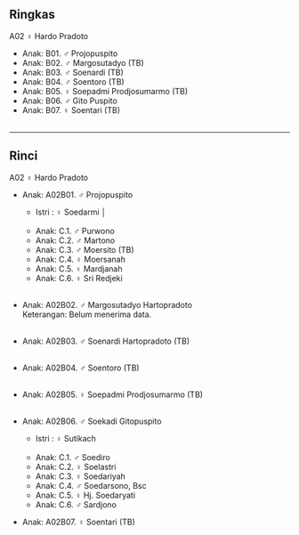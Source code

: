 ## Ringkas

A02 ♀ Hardo Pradoto
	<br/>

*	Anak: B01. ♂ Projopuspito 
*	Anak: B02. ♂ Margosutadyo (TB)
*	Anak: B03. ♂ Soenardi (TB)
*	Anak: B04. ♂ Soentoro (TB)
*	Anak: B05. ♀ Soepadmi Prodjosumarmo (TB)
*	Anak: B06. ♂ Gito Puspito
*	Anak: B07. ♀ Soentari (TB)
	<br/><br/>

-- -- --

## Rinci

A02 ♀ Hardo Pradoto
	<br/>

*	Anak: A02B01. ♂ Projopuspito 
	*	Istri : ♀ Soedarmi
│	<br/><br/>
	*	Anak: C.1. ♂ Purwono 
	*	Anak: C.2. ♂ Martono
	*	Anak: C.3. ♂ Moersito (TB)
	*	Anak: C.4. ♀ Moersanah
	*	Anak: C.5. ♀ Mardjanah
	*	Anak: C.6. ♀ Sri Redjeki
	<br/><br/>

*	Anak: A02B02. ♂ Margosutadyo Hartopradoto
	<br/>Keterangan: Belum menerima data.
	<br/><br/>

*	Anak: A02B03. ♂ Soenardi Hartopradoto (TB)
	<br/><br/>

*	Anak: A02B04. ♂ Soentoro (TB)
	<br/><br/>

*	Anak: A02B05. ♀ Soepadmi Prodjosumarmo (TB)
	<br/><br/>

*	Anak: A02B06. ♂ Soekadi Gitopuspito
	*	Istri : ♀ Sutikach
	<br/><br/>
	*	Anak: C.1. ♂ Soediro
	*	Anak: C.2. ♀ Soelastri 
	*	Anak: C.3. ♀ Soedariyah
	*	Anak: C.4. ♂ Soedarsono, Bsc
	*	Anak: C.5. ♀ Hj. Soedaryati 
	*	Anak: C.6. ♂ Sardjono

*	Anak: A02B07. ♀ Soentari (TB)
	<br/><br/>

